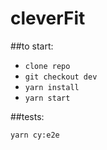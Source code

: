 # cleverFit

##to start:

- `clone repo`
- `git checkout dev`
- `yarn install`
- `yarn start`

##tests:

`yarn cy:e2e`

